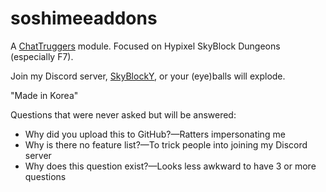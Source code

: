 # soshimeeaddons
A [ChatTruggers](https://chattriggers.com/) module. Focused on Hypixel SkyBlock Dungeons (especially F7).

Join my Discord server, [SkyBlockY](https://discord.gg/DqPReM4mwZ), or your (eye)balls will explode.

"Made in Korea"

Questions that were never asked but will be answered:
- Why did you upload this to GitHub?—Ratters impersonating me
- Why is there no feature list?—To trick people into joining my Discord server
- Why does this question exist?—Looks less awkward to have 3 or more questions
